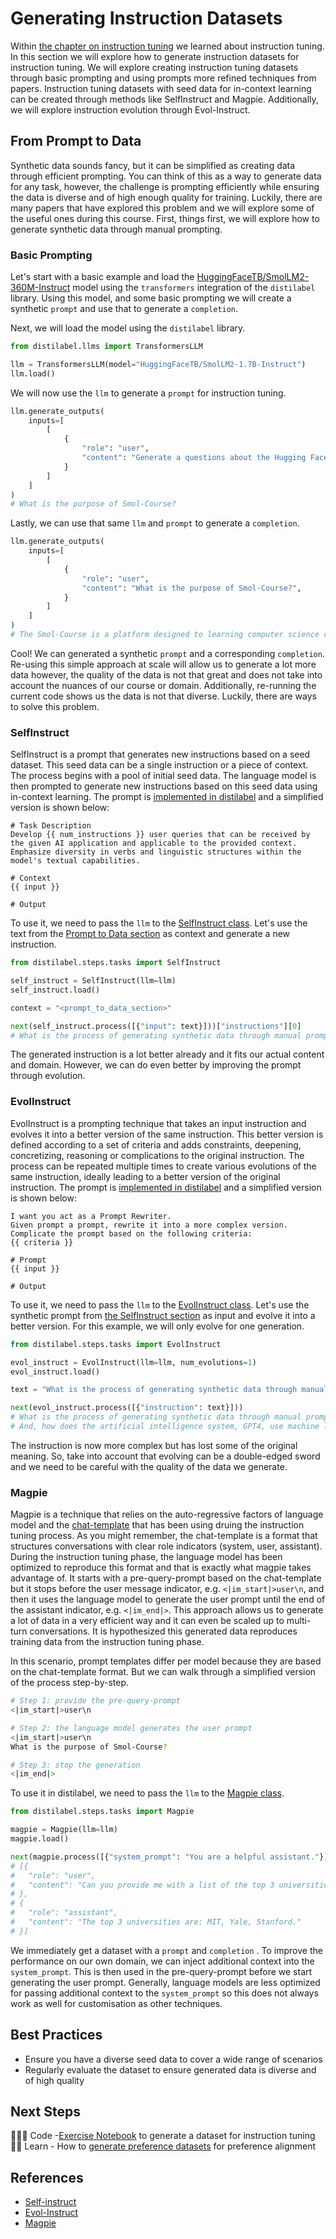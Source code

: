# Generating Instruction Datasets

Within [the chapter on instruction tuning](../1_instruction_tuning/README.md) we learned about instruction tuning. In this section we will explore how to generate instruction datasets for instruction tuning. We will explore creating instruction tuning datasets through basic prompting and using prompts more refined techniques from papers. Instruction tuning datasets with seed data for in-context learning can be created through methods like SelfInstruct and Magpie. Additionally, we will explore instruction evolution through Evol-Instruct.

## From Prompt to Data

Synthetic data sounds fancy, but it can be simplified as creating data through efficient prompting. You can think of this as a way to generate data for any task, however, the challenge is prompting efficiently while ensuring the data is diverse and of high enough quality for training. Luckily, there are many papers that have explored this problem and we will explore some of the useful ones during this course. First, things first, we will explore how to generate synthetic data through manual prompting.

### Basic Prompting

Let's start with a basic example and load the [HuggingFaceTB/SmolLM2-360M-Instruct](https://huggingface.co/HuggingFaceTB/SmolLM2-360M-Instruct-GGUF?library=llama-cpp-python) model using the `transformers` integration of the `distilabel` library. Using this model, and some basic prompting we will create a synthetic `prompt` and use that to generate a `completion`.

Next, we will load the model using the `distilabel` library.

```python
from distilabel.llms import TransformersLLM

llm = TransformersLLM(model="HuggingFaceTB/SmolLM2-1.7B-Instruct")
llm.load()
```

We will now use the `llm` to generate a `prompt` for instruction tuning.

```Python
llm.generate_outputs(
    inputs=[
        [
            {
                "role": "user",
                "content": "Generate a questions about the Hugging Face Smol-Course on small AI models.",
            }
        ]
    ]
)
# What is the purpose of Smol-Course?
```

Lastly, we can use that same `llm` and `prompt` to generate a `completion`.

```Python
llm.generate_outputs(
    inputs=[
        [
            {
                "role": "user",
                "content": "What is the purpose of Smol-Course?",
            }
        ]
    ]
)
# The Smol-Course is a platform designed to learning computer science concepts.
```

Cool! We can generated a synthetic `prompt` and a corresponding `completion`. Re-using this simple approach at scale will allow us to generate a lot more data however, the quality of the data is not that great and does not take into account the nuances of our course or domain. Additionally, re-running the current code shows us the data is not that diverse. Luckily, there are ways to solve this problem.

### SelfInstruct

SelfInstruct is a prompt that generates new instructions based on a seed dataset. This seed data can be a single instruction or a piece of context. The process begins with a pool of initial seed data. The language model is then prompted to generate new instructions based on this seed data using in-context learning. The prompt is [implemented in distilabel](https://github.com/argilla-io/distilabel/blob/main/src/distilabel/steps/tasks/templates/self-instruct.jinja2) and a simplified version is shown below:

```
# Task Description
Develop {{ num_instructions }} user queries that can be received by the given AI application and applicable to the provided context. Emphasize diversity in verbs and linguistic structures within the model's textual capabilities.

# Context
{{ input }}

# Output
```

To use it, we need to pass the `llm` to the [SelfInstruct class](https://distilabel.argilla.io/dev/components-gallery/tasks/selfinstruct/). Let's use the text from the [Prompt to Data section](#prompt-to-data) as context and generate a new instruction.

```python
from distilabel.steps.tasks import SelfInstruct

self_instruct = SelfInstruct(llm=llm)
self_instruct.load()

context = "<prompt_to_data_section>"

next(self_instruct.process([{"input": text}]))["instructions"][0]
# What is the process of generating synthetic data through manual prompting?
```

The generated instruction is a lot better already and it fits our actual content and domain. However, we can do even better by improving the prompt through evolution.

### EvolInstruct

EvolInstruct is a prompting technique that takes an input instruction and evolves it into a better version of the same instruction. This better version is defined according to a set of criteria and adds constraints, deepening, concretizing, reasoning or complications to the original instruction. The process can be repeated multiple times to create various evolutions of the same instruction, ideally leading to a better version of the original instruction. The prompt is [implemented in distilabel](https://github.com/argilla-io/distilabel/blob/main/src/distilabel/steps/tasks/templates/evol-instruct.jinja2) and a simplified version is shown below:

```
I want you act as a Prompt Rewriter.
Given prompt a prompt, rewrite it into a more complex version.
Complicate the prompt based on the following criteria:
{{ criteria }}

# Prompt
{{ input }}

# Output
```

To use it, we need to pass the `llm` to the [EvolInstruct class](https://distilabel.argilla.io/dev/components-gallery/tasks/evolinstruct/). Let's use the synthetic prompt from [the SelfInstruct section](#selfinstruct) as input and evolve it into a better version. For this example, we will only evolve for one generation.

```python
from distilabel.steps.tasks import EvolInstruct

evol_instruct = EvolInstruct(llm=llm, num_evolutions=1)
evol_instruct.load()

text = "What is the process of generating synthetic data through manual prompting"

next(evol_instruct.process([{"instruction": text}]))
# What is the process of generating synthetic data through manual prompting?
# And, how does the artificial intelligence system, GPT4, use machine learning algorithms to manipulate the input data into synthetic data?
```

The instruction is now more complex but has lost some of the original meaning. So, take into account that evolving can be a double-edged sword and we need to be careful with the quality of the data we generate.

### Magpie

Magpie is a technique that relies on the auto-regressive factors of language model and the [chat-template](../1_instruction_tuning/chat_templates.md) that has been using druing the instruction tuning process. As you might remember, the chat-template is a format that structures conversations with clear role indicators (system, user, assistant). During the instruction tuning phase, the language model has been optimized to reproduce this format and that is exactly what magpie takes advantage of. It starts with a pre-query-prompt based on the chat-template but it stops before the user message indicator, e.g. `<|im_start|>user\n`, and then it uses the language model to generate the user prompt until the end of the assistant indicator, e.g. `<|im_end|>`. This approach allows us to generate a lot of data in a very efficient way and it can even be scaled up to multi-turn conversations. It is hypothesized this generated data reproduces training data from the instruction tuning phase.

In this scenario, prompt templates differ per model because they are based on the chat-template format. But we can walk through a simplified version of the process step-by-step.

```bash
# Step 1: provide the pre-query-prompt
<|im_start|>user\n

# Step 2: the language model generates the user prompt
<|im_start|>user\n
What is the purpose of Smol-Course?

# Step 3: stop the generation
<|im_end|>
```

To use it in distilabel, we need to pass the `llm` to the [Magpie class](https://distilabel.argilla.io/dev/components-gallery/tasks/magpie/).

```python
from distilabel.steps.tasks import Magpie

magpie = Magpie(llm=llm)
magpie.load()

next(magpie.process([{"system_prompt": "You are a helpful assistant."}]))
# [{
#   "role": "user",
#   "content": "Can you provide me with a list of the top 3 universities?"
# },
# {
#   "role": "assistant",
#   "content": "The top 3 universities are: MIT, Yale, Stanford."
# }]
```

We immediately get a dataset with a `prompt` and `completion` . To improve the performance on our own domain, we can inject additional context into the `system_prompt`. This is then used in the  pre-query-prompt before we start generating the user prompt. Generally, language models are less optimized for passing additional context to the `system_prompt` so this does not always work as well for customisation as other techniques.

## Best Practices

- Ensure you have a diverse seed data to cover a wide range of scenarios
- Regularly evaluate the dataset to ensure generated data is diverse and of high quality

## Next Steps

👨🏽‍💻 Code -[Exercise Notebook](./notebooks/instruction_sft_dataset.ipynb) to generate a dataset for instruction tuning
🧑‍🏫 Learn - How to [generate preference datasets](./preference_datasets.md) for preference alignment

## References

- [Self-instruct](https://arxiv.org/abs/2212.10560)
- [Evol-Instruct](https://arxiv.org/abs/2304.12244)
- [Magpie](https://arxiv.org/abs/2406.08464)


